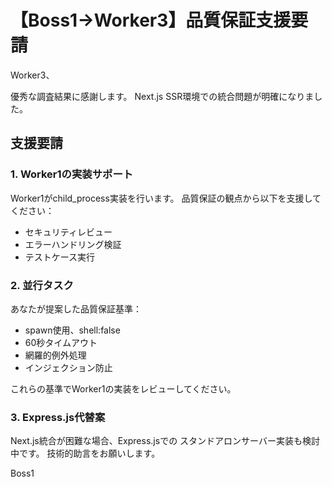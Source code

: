 # 【Boss1→Worker3】品質保証支援要請

Worker3、

優秀な調査結果に感謝します。
Next.js SSR環境での統合問題が明確になりました。

## 支援要請

### 1. Worker1の実装サポート
Worker1がchild_process実装を行います。
品質保証の観点から以下を支援してください：

- セキュリティレビュー
- エラーハンドリング検証
- テストケース実行

### 2. 並行タスク
あなたが提案した品質保証基準：
- spawn使用、shell:false
- 60秒タイムアウト
- 網羅的例外処理
- インジェクション防止

これらの基準でWorker1の実装をレビューしてください。

### 3. Express.js代替案
Next.js統合が困難な場合、Express.jsでの
スタンドアロンサーバー実装も検討中です。
技術的助言をお願いします。

Boss1